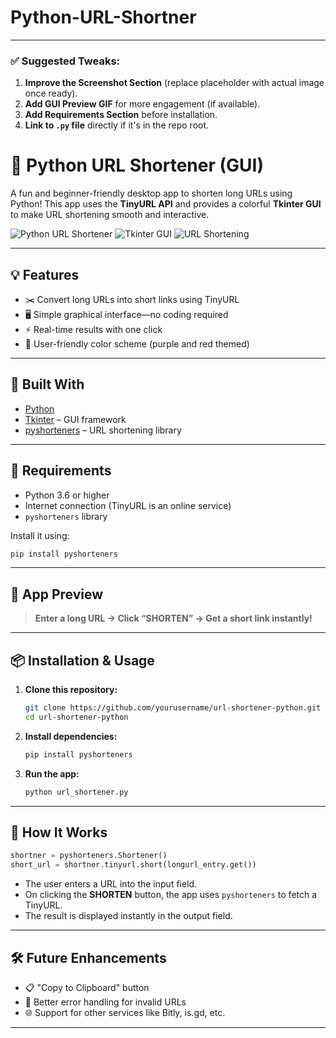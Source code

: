 # Python-URL-Shortner
---

### ✅ Suggested Tweaks:

1. **Improve the Screenshot Section** (replace placeholder with actual image once ready).
2. **Add GUI Preview GIF** for more engagement (if available).
3. **Add Requirements Section** before installation.
4. **Link to `.py` file** directly if it's in the repo root.



# 🔗 Python URL Shortener (GUI)

A fun and beginner-friendly desktop app to shorten long URLs using Python!
This app uses the **TinyURL API** and provides a colorful **Tkinter GUI** to make URL shortening smooth and interactive.

![Python URL Shortener](https://img.shields.io/badge/Python-3.10%2B-blue)
![Tkinter GUI](https://img.shields.io/badge/GUI-Tkinter-purple)
![URL Shortening](https://img.shields.io/badge/API-TinyURL-orange)

---

## 💡 Features

* ✂️ Convert long URLs into short links using TinyURL
* 🖥️ Simple graphical interface—no coding required
* ⚡ Real-time results with one click
* 🎨 User-friendly color scheme (purple and red themed)

---

## 🧰 Built With

* [Python](https://www.python.org/)
* [Tkinter](https://docs.python.org/3/library/tkinter.html) – GUI framework
* [pyshorteners](https://pypi.org/project/pyshorteners/) – URL shortening library

---

## 🔧 Requirements

* Python 3.6 or higher
* Internet connection (TinyURL is an online service)
* `pyshorteners` library

Install it using:

```bash
pip install pyshorteners
```

---

## 📸 App Preview

> **Enter a long URL → Click “SHORTEN” → Get a short link instantly!**

---

## 📦 Installation & Usage

1. **Clone this repository:**

   ```bash
   git clone https://github.com/yourusername/url-shortener-python.git
   cd url-shortener-python
   ```

2. **Install dependencies:**

   ```bash
   pip install pyshorteners
   ```

3. **Run the app:**

   ```bash
   python url_shortener.py
   ```

---

## 🧠 How It Works

```python
shortner = pyshorteners.Shortener()
short_url = shortner.tinyurl.short(longurl_entry.get())
```

* The user enters a URL into the input field.
* On clicking the **SHORTEN** button, the app uses `pyshorteners` to fetch a TinyURL.
* The result is displayed instantly in the output field.

---

## 🛠️ Future Enhancements

* 📋 "Copy to Clipboard" button
* 🧪 Better error handling for invalid URLs
* 🌐 Support for other services like Bitly, is.gd, etc.

---
